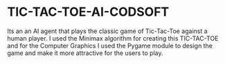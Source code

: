 # TIC-TAC-TOE-AI-CODSOFT
Its an an AI agent that plays the classic game of Tic-Tac-Toe against a human player. I used the Minimax algorithm for creating this TIC-TAC-TOE and for the Computer Graphics I used the Pygame module to design the game and make it more attractive for the users to play.
